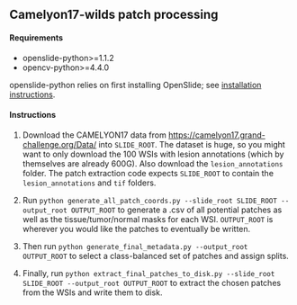 ## Camelyon17-wilds patch processing

#### Requirements
- openslide-python>=1.1.2
- opencv-python>=4.4.0

openslide-python relies on first installing OpenSlide; see [installation instructions](https://github.com/openslide/openslide-python).

#### Instructions

1. Download the CAMELYON17 data from https://camelyon17.grand-challenge.org/Data/ into `SLIDE_ROOT`. The dataset is huge, so you might want to only download the 100 WSIs with lesion annotations (which by themselves are already 600G). Also download the `lesion_annotations` folder. The patch extraction code expects `SLIDE_ROOT` to contain the `lesion_annotations` and `tif` folders.

2. Run `python generate_all_patch_coords.py --slide_root SLIDE_ROOT --output_root OUTPUT_ROOT` to generate a .csv of all potential patches as well as the tissue/tumor/normal masks for each WSI. `OUTPUT_ROOT` is wherever you would like the patches to eventually be written.

3. Then run `python generate_final_metadata.py --output_root OUTPUT_ROOT` to select a class-balanced set of patches and assign splits.

4. Finally, run `python extract_final_patches_to_disk.py --slide_root SLIDE_ROOT --output_root OUTPUT_ROOT` to extract the chosen patches from the WSIs and write them to disk.
